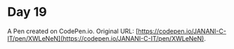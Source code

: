 # Day 19

A Pen created on CodePen.io. Original URL: [https://codepen.io/JANANI-C-IT/pen/XWLeNeN](https://codepen.io/JANANI-C-IT/pen/XWLeNeN).

